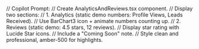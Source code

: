 // Copilot Prompt:
// Create AnalyticsAndReviews.tsx component.
// Display two sections:
// 1. Analytics (static demo numbers: Profile Views, Leads Received).
// Use BarChart3 icon + animate numbers counting up.
// 2. Reviews (static demo: 4.5 stars, 12 reviews).
// Display star rating with Lucide Star icons.
// Include a "Coming Soon" note.
// Style clean and professional, amber-500 for highlights.
